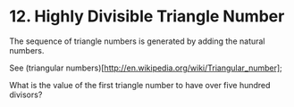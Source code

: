 # 12. Highly Divisible Triangle Number

The sequence of triangle numbers is generated by adding the natural numbers.

See (triangular numbers)[http://en.wikipedia.org/wiki/Triangular_number];

What is the value of the first triangle number to have over five hundred divisors?

